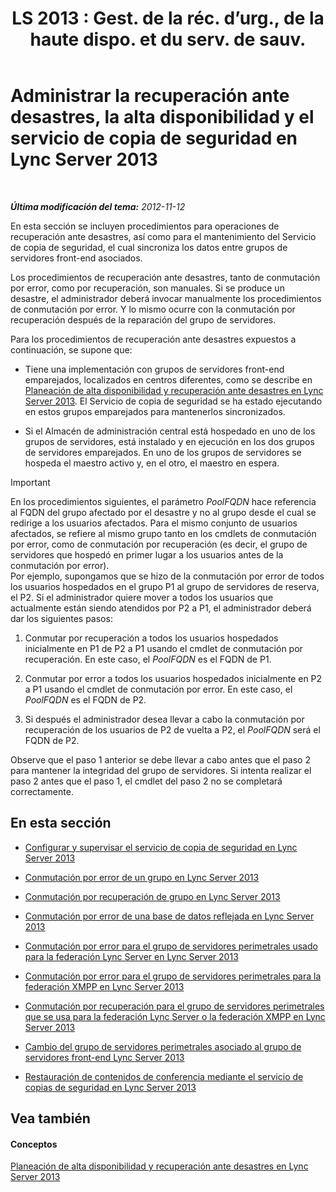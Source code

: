 ﻿---
title: "LS 2013 : Gest. de la réc. d’urg., de la haute dispo. et du serv. de sauv."
TOCTitle: Administrar la recuperación ante desastres, la alta disponibilidad y el servicio de copia de seguridad en Lync Server 2013
ms:assetid: f4cd36fb-ffd6-48fa-b761-e11b3bcff91a
ms:mtpsurl: https://technet.microsoft.com/es-es/library/JJ721939(v=OCS.15)
ms:contentKeyID: 49889817
ms.date: 01/07/2017
mtps_version: v=OCS.15
ms.translationtype: HT
---

# Administrar la recuperación ante desastres, la alta disponibilidad y el servicio de copia de seguridad en Lync Server 2013

 

_**Última modificación del tema:** 2012-11-12_

En esta sección se incluyen procedimientos para operaciones de recuperación ante desastres, así como para el mantenimiento del Servicio de copia de seguridad, el cual sincroniza los datos entre grupos de servidores front-end asociados.

Los procedimientos de recuperación ante desastres, tanto de conmutación por error, como por recuperación, son manuales. Si se produce un desastre, el administrador deberá invocar manualmente los procedimientos de conmutación por error. Y lo mismo ocurre con la conmutación por recuperación después de la reparación del grupo de servidores.

Para los procedimientos de recuperación ante desastres expuestos a continuación, se supone que:

  - Tiene una implementación con grupos de servidores front-end emparejados, localizados en centros diferentes, como se describe en [Planeación de alta disponibilidad y recuperación ante desastres en Lync Server 2013](lync-server-2013-planning-for-high-availability-and-disaster-recovery.md). El Servicio de copia de seguridad se ha estado ejecutando en estos grupos emparejados para mantenerlos sincronizados.

  - Si el Almacén de administración central está hospedado en uno de los grupos de servidores, está instalado y en ejecución en los dos grupos de servidores emparejados. En uno de los grupos de servidores se hospeda el maestro activo y, en el otro, el maestro en espera.

> [!IMPORTANT]  
> En los procedimientos siguientes, el parámetro <em>PoolFQDN</em> hace referencia al FQDN del grupo afectado por el desastre y no al grupo desde el cual se redirige a los usuarios afectados. Para el mismo conjunto de usuarios afectados, se refiere al mismo grupo tanto en los cmdlets de conmutación por error, como de conmutación por recuperación (es decir, el grupo de servidores que hospedó en primer lugar a los usuarios antes de la conmutación por error).<br />
> Por ejemplo, supongamos que se hizo de la conmutación por error de todos los usuarios hospedados en el grupo P1 al grupo de servidores de reserva, el P2. Si el administrador quiere mover a todos los usuarios que actualmente están siendo atendidos por P2 a P1, el administrador deberá dar los siguientes pasos:
> <ol>
> <li><p>Conmutar por recuperación a todos los usuarios hospedados inicialmente en P1 de P2 a P1 usando el cmdlet de conmutación por recuperación. En este caso, el <em>PoolFQDN</em> es el FQDN de P1.</p></li>
> <li><p>Conmutar por error a todos los usuarios hospedados inicialmente en P2 a P1 usando el cmdlet de conmutación por error. En este caso, el <em>PoolFQDN</em> es el FQDN de P2.</p></li>
> <li><p>Si después el administrador desea llevar a cabo la conmutación por recuperación de los usuarios de P2 de vuelta a P2, el <em>PoolFQDN</em> será el FQDN de P2.</p></li>
> </ol>
> Observe que el paso 1 anterior se debe llevar a cabo antes que el paso 2 para mantener la integridad del grupo de servidores. Si intenta realizar el paso 2 antes que el paso 1, el cmdlet del paso 2 no se completará correctamente.


## En esta sección

  - [Configurar y supervisar el servicio de copia de seguridad en Lync Server 2013](lync-server-2013-configuring-and-monitoring-the-backup-service.md)

  - [Conmutación por error de un grupo en Lync Server 2013](lync-server-2013-failing-over-a-pool.md)

  - [Conmutación por recuperación de grupo en Lync Server 2013](lync-server-2013-failing-back-a-pool.md)

  - [Conmutación por error de una base de datos reflejada en Lync Server 2013](lync-server-2013-failing-over-a-mirrored-database.md)

  - [Conmutación por error para el grupo de servidores perimetrales usado para la federación Lync Server en Lync Server 2013](lync-server-2013-failing-over-the-edge-pool-used-for-lync-server-federation.md)

  - [Conmutación por error para el grupo de servidores perimetrales para la federación XMPP en Lync Server 2013](lync-server-2013-failing-over-the-edge-pool-used-for-xmpp-federation.md)

  - [Conmutación por recuperación para el grupo de servidores perimetrales que se usa para la federación Lync Server o la federación XMPP en Lync Server 2013](lync-server-2013-failing-back-the-edge-pool-used-for-lync-server-federation-or-xmpp-federation.md)

  - [Cambio del grupo de servidores perimetrales asociado al grupo de servidores front-end Lync Server 2013](lync-server-2013-changing-the-edge-pool-associated-with-a-front-end-pool.md)

  - [Restauración de contenidos de conferencia mediante el servicio de copias de seguridad en Lync Server 2013](lync-server-2013-restoring-conference-contents-using-the-backup-service.md)

## Vea también

#### Conceptos

[Planeación de alta disponibilidad y recuperación ante desastres en Lync Server 2013](lync-server-2013-planning-for-high-availability-and-disaster-recovery.md)

